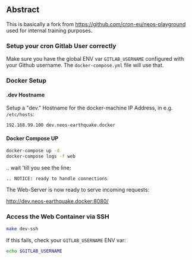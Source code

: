 ## Abstract

This is basically a fork from https://github.com/cron-eu/neos-playground used for internal training purposes.

### Setup your cron Gitlab User correctly

Make sure you have the global ENV var `GITLAB_USERNAME` configured with your
Github username. The `docker-compose.yml` file will use that.


### Docker Setup

#### .dev Hostname

Setup a "dev." Hostname for the docker-machine IP Address, in e.g. `/etc/hosts`:

```
192.168.99.100 dev.neos-earthquake.docker
```

#### Docker Compose UP

```bash
docker-compose up -d
docker-compose logs -f web
```

.. wait 'till you see the line:

```
.. NOTICE: ready to handle connections
```

The Web-Server is now ready to serve incoming requests:

<http://dev.neos-earthquake.docker:8080/>


### Access the Web Container via SSH

```bash
make dev-ssh
```

If this fails, check your `GITLAB_USERNAME` ENV var:

```bash
echo $GITLAB_USERNAME
``` 
